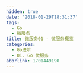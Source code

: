 ```yaml
---
hidden: true
date: '2018-01-29T18:31:37'
tags:
  - Go
  - 微服务
title: 微服务01 - 微服务概览
categories:
  - Go进阶
  - 01. Go 微服务
abbrlink: 1701449190
---
```

